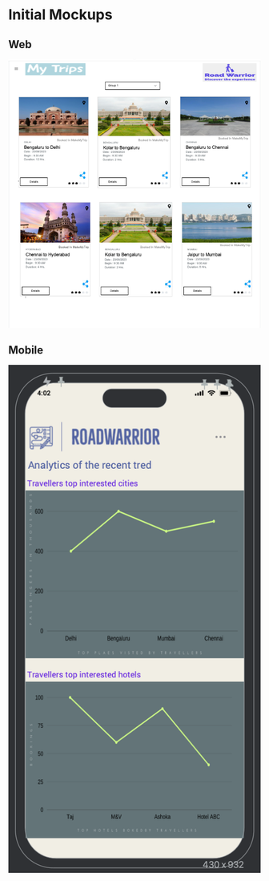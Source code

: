 # Initial Mockups

## Web
![Web](../assets/web_sample.png)

## Mobile 
![Moble](../assets/mobile_sample.png)
